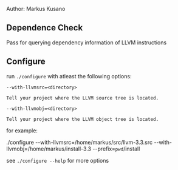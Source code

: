 Author: Markus Kusano

## Dependence Check
Pass for querying dependency information of LLVM instructions

## Configure
run `./configure` with atleast the following options:


`--with-llvmsrc=<directory>`

    Tell your project where the LLVM source tree is located.

`--with-llvmobj=<directory>`

    Tell your project where the LLVM object tree is located.

for example:

  ./configure --with-llvmsrc=/home/markus/src/llvm-3.3.src --with-llvmobj=/home/markus/install-3.3 --prefix=`pwd`/install

see `./configure --help` for more options
